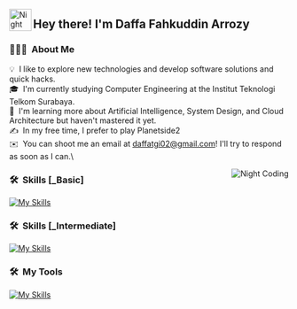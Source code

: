 <img alt="Night Coding" src="./assets/Hand%20Wave.gif" width='40' align="left"/><h2>Hey there! I'm Daffa Fahkuddin Arrozy</h2>


### 👨🏻‍💻 &nbsp;About Me

💡 &nbsp;I like to explore new technologies and develop software solutions and quick hacks.\
🎓 &nbsp;I'm currently studying Computer Engineering at the Institut Teknologi Telkom Surabaya.\
🌱 &nbsp;I'm learning more about Artificial Intelligence, System Design, and Cloud Architecture but haven't mastered it yet.\
✍️ &nbsp;In my free time, I prefer to play Planetside2 \
✉️ &nbsp;You can shoot me an email at daffatgi02@gmail.com! I'll try to respond as soon as I can.\


<img alt="Night Coding" src="https://media.giphy.com/media/L1R1tvI9svkIWwpVYr/giphy.gif" align="right"/>

### 🛠 &nbsp;Skills [_Basic]
[![My Skills](https://skillicons.dev/icons?i=tailwind,react,python,gcp,aws&theme=light)](https://skillicons.dev)

### 🛠 &nbsp;Skills [_Intermediate]
[![My Skills](https://skillicons.dev/icons?i=nodejs,vuejs,html,css,js&theme=light)](https://skillicons.dev)

### 🛠 &nbsp;My Tools
[![My Skills](https://skillicons.dev/icons?i=vscode,git,ps,ae,v,&theme=light)](https://skillicons.dev)
